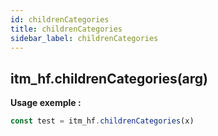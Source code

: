 ```yaml
---
id: childrenCategories
title: childrenCategories
sidebar_label: childrenCategories
---
```


## itm_hf.childrenCategories(arg)


**Usage exemple :**
```js
const test = itm_hf.childrenCategories(x)
```
